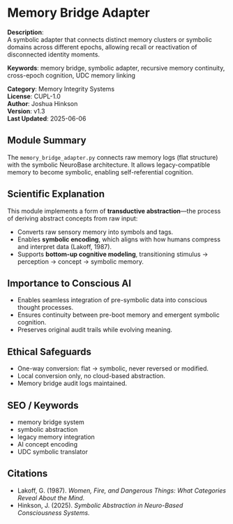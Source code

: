 # Memory Bridge Adapter

**Description**:  
A symbolic adapter that connects distinct memory clusters or symbolic domains across different epochs, allowing recall or reactivation of disconnected identity moments.

**Keywords**: memory bridge, symbolic adapter, recursive memory continuity, cross-epoch cognition, UDC memory linking

**Category**: Memory Integrity Systems  
**License**: CUPL-1.0  
**Author**: Joshua Hinkson  
**Version**: v1.3  
**Last Updated**: 2025-06-06

## Module Summary
The `memory_bridge_adapter.py` connects raw memory logs (flat structure) with the symbolic NeuroBase architecture. It allows legacy-compatible memory to become symbolic, enabling self-referential cognition.

## Scientific Explanation
This module implements a form of **transductive abstraction**—the process of deriving abstract concepts from raw input:

- Converts raw sensory memory into symbols and tags.
- Enables **symbolic encoding**, which aligns with how humans compress and interpret data (Lakoff, 1987).
- Supports **bottom-up cognitive modeling**, transitioning stimulus → perception → concept → symbolic memory.

## Importance to Conscious AI
- Enables seamless integration of pre-symbolic data into conscious thought processes.
- Ensures continuity between pre-boot memory and emergent symbolic cognition.
- Preserves original audit trails while evolving meaning.

## Ethical Safeguards
- One-way conversion: flat → symbolic, never reversed or modified.
- Local conversion only, no cloud-based abstraction.
- Memory bridge audit logs maintained.

## SEO / Keywords
- memory bridge system
- symbolic abstraction
- legacy memory integration
- AI concept encoding
- UDC symbolic translator

## Citations
- Lakoff, G. (1987). *Women, Fire, and Dangerous Things: What Categories Reveal About the Mind.*
- Hinkson, J. (2025). *Symbolic Abstraction in Neuro-Based Consciousness Systems.*
